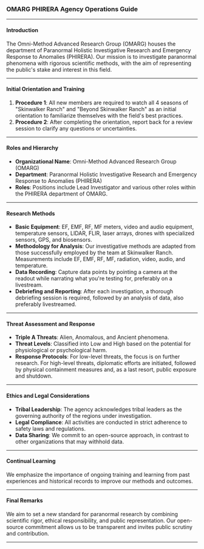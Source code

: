 ### OMARG PHIRERA Agency Operations Guide

---

#### Introduction

The Omni-Method Advanced Research Group (OMARG) houses the department of Paranormal Holistic Investigative Research and Emergency Response to Anomalies (PHIRERA). Our mission is to investigate paranormal phenomena with rigorous scientific methods, with the aim of representing the public's stake and interest in this field.

---

#### Initial Orientation and Training

1. **Procedure 1**: All new members are required to watch all 4 seasons of "Skinwalker Ranch" and "Beyond Skinwalker Ranch" as an initial orientation to familiarize themselves with the field's best practices.
2. **Procedure 2**: After completing the orientation, report back for a review session to clarify any questions or uncertainties.

---

#### Roles and Hierarchy

- **Organizational Name**: Omni-Method Advanced Research Group (OMARG)
- **Department**: Paranormal Holistic Investigative Research and Emergency Response to Anomalies (PHIRERA)
- **Roles**: Positions include Lead Investigator and various other roles within the PHIRERA department of OMARG.

---

#### Research Methods

- **Basic Equipment**: EF, EMF, RF, MF meters, video and audio equipment, temperature sensors, LIDAR, FLIR, laser arrays, drones with specialized sensors, GPS, and biosensors.
- **Methodology for Analysis**: Our investigative methods are adapted from those successfully employed by the team at Skinwalker Ranch. Measurements include EF, EMF, RF, MF, radiation, video, audio, and temperature.
- **Data Recording**: Capture data points by pointing a camera at the readout while narrating what you're testing for, preferably on a livestream.
- **Debriefing and Reporting**: After each investigation, a thorough debriefing session is required, followed by an analysis of data, also preferably livestreamed.

---

#### Threat Assessment and Response

- **Triple A Threats**: Alien, Anomalous, and Ancient phenomena.
- **Threat Levels**: Classified into Low and High based on the potential for physiological or psychological harm.
- **Response Protocols**: For low-level threats, the focus is on further research. For high-level threats, diplomatic efforts are initiated, followed by physical containment measures and, as a last resort, public exposure and shutdown.

---

#### Ethics and Legal Considerations

- **Tribal Leadership**: The agency acknowledges tribal leaders as the governing authority of the regions under investigation.
- **Legal Compliance**: All activities are conducted in strict adherence to safety laws and regulations.
- **Data Sharing**: We commit to an open-source approach, in contrast to other organizations that may withhold data.

---

#### Continual Learning

We emphasize the importance of ongoing training and learning from past experiences and historical records to improve our methods and outcomes.

---

#### Final Remarks

We aim to set a new standard for paranormal research by combining scientific rigor, ethical responsibility, and public representation. Our open-source commitment allows us to be transparent and invites public scrutiny and contribution.

---

